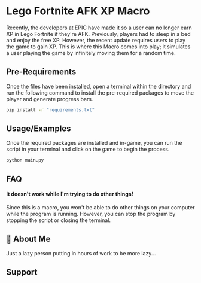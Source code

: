# Lego Fortnite AFK XP Macro

Recently, the developers at EPIC have made it so a user can no longer earn XP in Lego Fortnite if they're AFK. Previously, players had to sleep in a bed and enjoy the free XP. However, the recent update requires users to play the game to gain XP. This is where this Macro comes into play; it simulates a user playing the game by infinitely moving them for a random time.

## Pre-Requirements
Once the files have been installed, open a terminal within the directory and run the following command to install the pre-required packages to move the player and generate progress bars.
```bash
pip install -r "requirements.txt"
```

## Usage/Examples
Once the required packages are installed and in-game, you can run the script in your terminal and click on the game to begin the process.

```bash
python main.py
```


## FAQ

#### It doesn't work while I'm trying to do other things!

Since this is a macro, you won't be able to do other things on your computer while the program is running. However, you can stop the program by stopping the script or closing the terminal.


## 🚀 About Me
Just a lazy person putting in hours of work to be more lazy...



## Support
